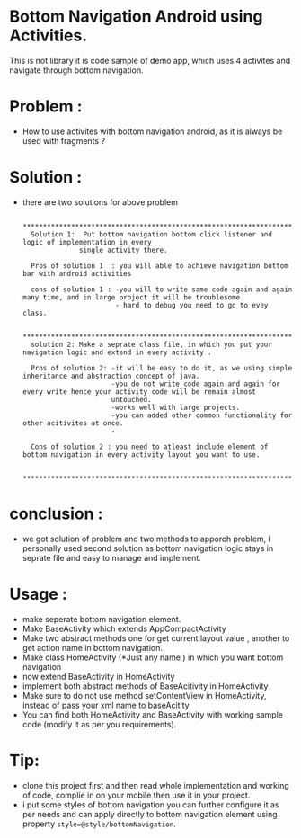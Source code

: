 # Bottom Navigation Android using Activities.

This is not library it is code sample of demo app, which uses 4 activites and navigate through bottom navigation.



# Problem : 
- How to use activites with bottom navigation android, as it is always be used with fragments ?

# Solution : 
- there are two solutions for above problem

        **************************************************************************************************************************
        Solution 1:  Put bottom navigation bottom click listener and logic of implementation in every
                    single activity there.

        Pros of solution 1  : you will able to achieve navigation bottom bar with android activities

        cons of solution 1 : -you will to write same code again and again many time, and in large project it will be troublesome
                             - hard to debug you need to go to evey class.

        ****************************************************************************************************************************
        solution 2: Make a seprate class file, in which you put your navigation logic and extend in every activity .

        Pros of solution 2: -it will be easy to do it, as we using simple inheritance and abstraction concept of java.
                            -you do not write code again and again for every write hence your activity code will be remain almost
                            untouched.
                            -works well with large projects.
                            -you can added other common functionality for other acitivites at once.
                            -

        Cons of solution 2 : you need to atleast include element of bottom navigation in every activity layout you want to use.

        *********************************************************************************************************************************

# conclusion : 

- we got solution of problem and two methods to apporch problem, i personally used second solution as bottom navigation logic stays in seprate file and easy to manage and implement.

# Usage :

- make seperate bottom navigation element.
- Make BaseActivity which extends AppCompactActivity
- Make two abstract methods one for get current layout value , another to get action name in bottom navigation.
- Make class HomeActivity (*Just any name )   in which you want bottom navigation
- now extend BaseActivity in HomeActivity
- implement both abstract methods of BaseAcitivity in HomeActivity
- Make sure to do not use method setContentView in HomeActivity, instead of pass your xml name to baseAcitity
- You can find both HomeActivity and BaseActivity with working sample code (modify it as per you requirements).

# Tip: 
- clone this project first and then read whole implementation and working of code, complie in on your mobile then use it in your project.
- i put some styles of bottom navigation you can further configure it as per needs and can apply directly to bottom navigation element using property `style=@style/bottomNavigation`.

